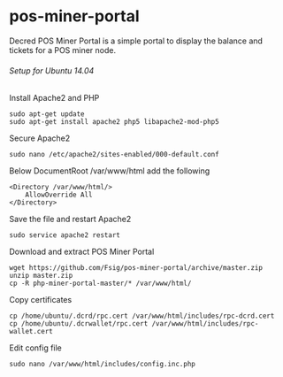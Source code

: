 # pos-miner-portal
Decred POS Miner Portal is a simple portal to display the balance and tickets for a POS miner node.

###### Setup for Ubuntu 14.04

Install Apache2 and PHP
```
sudo apt-get update
sudo apt-get install apache2 php5 libapache2-mod-php5
```

Secure Apache2
```
sudo nano /etc/apache2/sites-enabled/000-default.conf

```

Below DocumentRoot /var/www/html add the following
```
<Directory /var/www/html/>
	AllowOverride All
</Directory>
```

Save the file and restart Apache2
```
sudo service apache2 restart
```

Download and extract POS Miner Portal
```
wget https://github.com/Fsig/pos-miner-portal/archive/master.zip
unzip master.zip
cp -R php-miner-portal-master/* /var/www/html/
```

Copy certificates
```
cp /home/ubuntu/.dcrd/rpc.cert /var/www/html/includes/rpc-dcrd.cert
cp /home/ubuntu/.dcrwallet/rpc.cert /var/www/html/includes/rpc-wallet.cert
```

Edit config file
```
sudo nano /var/www/html/includes/config.inc.php
```
